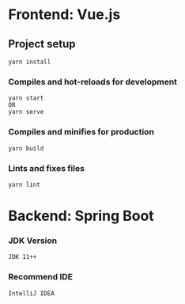 # Frontend: Vue.js

## Project setup
```
yarn install
```

### Compiles and hot-reloads for development
```
yarn start
OR
yarn serve
```

### Compiles and minifies for production
```
yarn build
```

### Lints and fixes files
```
yarn lint
```
# Backend: Spring Boot

### JDK Version
```
JDK 11++
```

### Recommend IDE
```
IntelliJ IDEA
```
